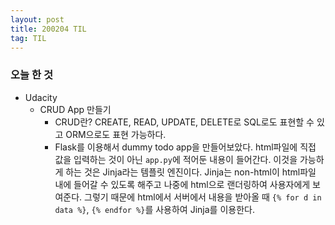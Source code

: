 ```yaml
---
layout: post
title: 200204 TIL
tag: TIL
---
```


### 오늘 한 것
- Udacity
  - CRUD App 만들기
    - CRUD란? CREATE, READ, UPDATE, DELETE로 SQL로도 표현할 수 있고 ORM으로도 표현 가능하다.
    - Flask를 이용해서 dummy todo app을 만들어보았다. html파일에 직접 값을 입력하는 것이 아닌 `app.py`에 적어둔 내용이 들어간다. 이것을 가능하게 하는 것은 Jinja라는 템플릿 엔진이다. Jinja는 non-html이 html파일 내에 들어갈 수 있도록 해주고 나중에 html으로 랜더링하여 사용자에게 보여준다.
    그렇기 때문에 html에서 서버에서 내용을 받아올 때 `{% for d in data %}`, `{% endfor %}`를 사용하여 Jinja를 이용한다.
